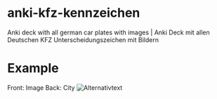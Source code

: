 # anki-kfz-kennzeichen
Anki deck with all german car plates with images | Anki Deck mit allen Deutschen KFZ Unterscheidungszeichen mit Bildern

# Example
Front: Image
Back: City
![Alternativtext](https://cdn.tschoerner.cloud/20bCnIgzTZKfoPym253v4XMYjYD9tcTlkggUwiNyf6VTzmVBQH)
